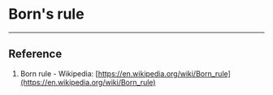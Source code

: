 # Born's rule







---

## Reference 
1. Born rule - Wikipedia: [https://en.wikipedia.org/wiki/Born_rule](https://en.wikipedia.org/wiki/Born_rule)